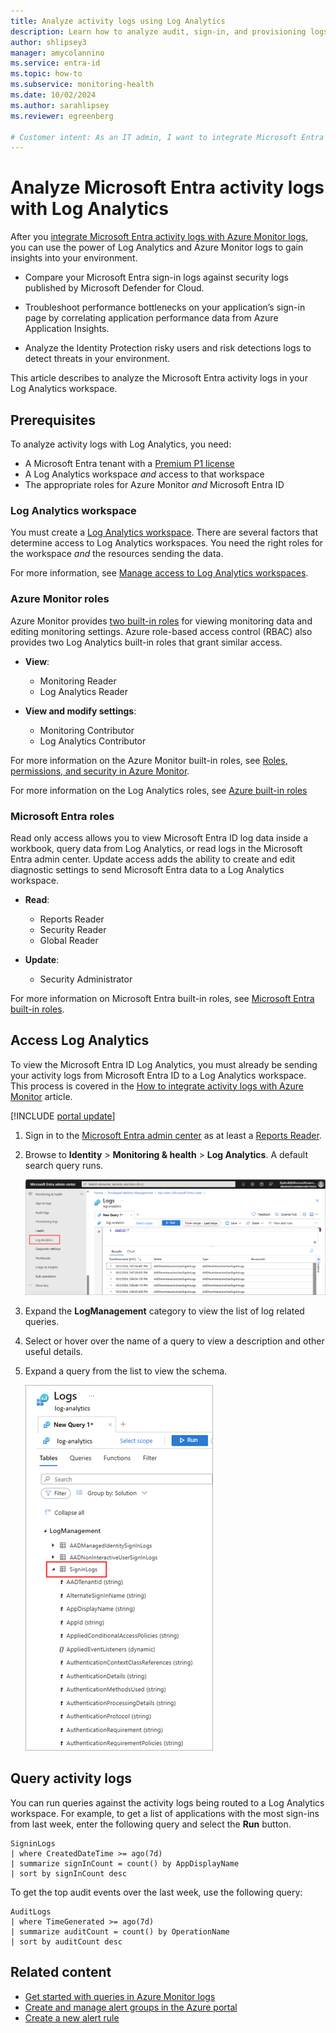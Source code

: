 ```yaml
---
title: Analyze activity logs using Log Analytics
description: Learn how to analyze audit, sign-in, and provisioning logs Microsoft Entra ID using Log Analytics queries.
author: shlipsey3
manager: amycolannino
ms.service: entra-id
ms.topic: how-to
ms.subservice: monitoring-health
ms.date: 10/02/2024
ms.author: sarahlipsey
ms.reviewer: egreenberg

# Customer intent: As an IT admin, I want to integrate Microsoft Entra activity logs with Azure Monitor logs so that I can analyze the logs with Log Analytics.
---
```


# Analyze Microsoft Entra activity logs with Log Analytics

After you [integrate Microsoft Entra activity logs with Azure Monitor logs](./howto-integrate-activity-logs-with-azure-monitor-logs.yml), you can use the power of Log Analytics and Azure Monitor logs to gain insights into your environment.

* Compare your Microsoft Entra sign-in logs against security logs published by Microsoft Defender for Cloud.
  
* Troubleshoot performance bottlenecks on your application’s sign-in page by correlating application performance data from Azure Application Insights.

* Analyze the Identity Protection risky users and risk detections logs to detect threats in your environment.

This article describes to analyze the Microsoft Entra activity logs in your Log Analytics workspace. 

## Prerequisites

To analyze activity logs with Log Analytics, you need:

* A Microsoft Entra tenant with a [Premium P1 license](~/fundamentals/get-started-premium.md)
* A Log Analytics workspace *and* access to that workspace
* The appropriate roles for Azure Monitor *and* Microsoft Entra ID

### Log Analytics workspace

You must create a [Log Analytics workspace](/azure/azure-monitor/logs/quick-create-workspace). There are several factors that determine access to Log Analytics workspaces. You need the right roles for the workspace *and* the resources sending the data.

For more information, see [Manage access to Log Analytics workspaces](/azure/azure-monitor/logs/manage-access).

### Azure Monitor roles

Azure Monitor provides [two built-in roles](/azure/azure-monitor/roles-permissions-security#monitoring-reader) for viewing monitoring data and editing monitoring settings. Azure role-based access control (RBAC) also provides two Log Analytics built-in roles that grant similar access.

* **View**:
  * Monitoring Reader
  * Log Analytics Reader

* **View and modify settings**:
  * Monitoring Contributor
  * Log Analytics Contributor

For more information on the Azure Monitor built-in roles, see [Roles, permissions, and security in Azure Monitor](/azure/azure-monitor/roles-permissions-security#monitoring-reader).

For more information on the Log Analytics roles, see [Azure built-in roles](/azure/role-based-access-control/built-in-roles#log-analytics-contributor)

### Microsoft Entra roles
<a name='azure-ad-roles'></a>

Read only access allows you to view Microsoft Entra ID log data inside a workbook, query data from Log Analytics, or read logs in the Microsoft Entra admin center. Update access adds the ability to create and edit diagnostic settings to send Microsoft Entra data to a Log Analytics workspace.

* **Read**:
  * Reports Reader
  * Security Reader
  * Global Reader

* **Update**:
  * Security Administrator

For more information on Microsoft Entra built-in roles, see [Microsoft Entra built-in roles](../role-based-access-control/permissions-reference.md).

## Access Log Analytics

To view the Microsoft Entra ID Log Analytics, you must already be sending your activity logs from Microsoft Entra ID to a Log Analytics workspace. This process is covered in the [How to integrate activity logs with Azure Monitor](howto-integrate-activity-logs-with-azure-monitor-logs.yml) article.

[!INCLUDE [portal update](../../includes/portal-update.md)]

1. Sign in to the [Microsoft Entra admin center](https://entra.microsoft.com) as at least a [Reports Reader](../role-based-access-control/permissions-reference.md#reports-reader).

1. Browse to **Identity** > **Monitoring & health** > **Log Analytics**. A default search query runs.

    ![Default query](media/howto-analyze-activity-logs-log-analytics/default-query.png)

1. Expand the **LogManagement** category to view the list of log related queries.

1. Select or hover over the name of a query to view a description and other useful details.

1. Expand a query from the list to view the schema.

    ![Screenshot of the schema of a query.](media/howto-analyze-activity-logs-log-analytics/log-analytics-query-schema.png)

## Query activity logs

You can run queries against the activity logs being routed to a Log Analytics workspace. For example, to get a list of applications with the most sign-ins from last week, enter the following query and select the **Run** button.

```kusto
SigninLogs 
| where CreatedDateTime >= ago(7d)
| summarize signInCount = count() by AppDisplayName
| sort by signInCount desc 
```

To get the top audit events over the last week, use the following query:

```kusto
AuditLogs 
| where TimeGenerated >= ago(7d)
| summarize auditCount = count() by OperationName 
| sort by auditCount desc 
```

## Related content

* [Get started with queries in Azure Monitor logs](/azure/azure-monitor/logs/get-started-queries)
* [Create and manage alert groups in the Azure portal](/azure/azure-monitor/alerts/action-groups)
* [Create a new alert rule](/azure/azure-monitor/alerts/alerts-create-new-alert-rule)